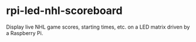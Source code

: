 # rpi-led-nhl-scoreboard
Display live NHL game scores, starting times, etc. on a LED matrix driven by a Raspberry Pi.
